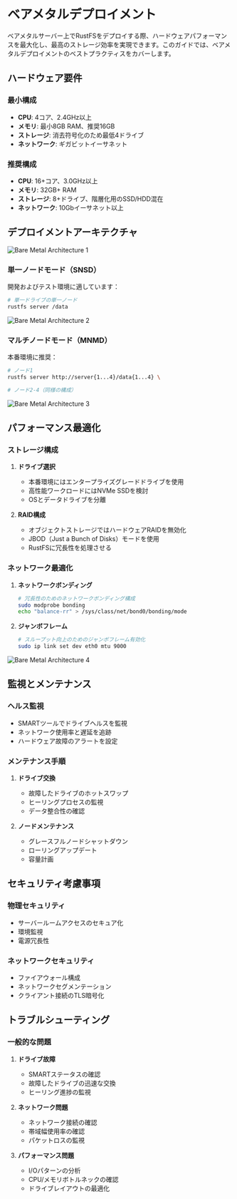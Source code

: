 # ベアメタルデプロイメント

ベアメタルサーバー上でRustFSをデプロイする際、ハードウェアパフォーマンスを最大化し、最高のストレージ効率を実現できます。このガイドでは、ベアメタルデプロイメントのベストプラクティスをカバーします。

## ハードウェア要件

### 最小構成

- **CPU**: 4コア、2.4GHz以上
- **メモリ**: 最小8GB RAM、推奨16GB
- **ストレージ**: 消去符号化のため最低4ドライブ
- **ネットワーク**: ギガビットイーサネット

### 推奨構成

- **CPU**: 16+コア、3.0GHz以上
- **メモリ**: 32GB+ RAM
- **ストレージ**: 8+ドライブ、階層化用のSSD/HDD混在
- **ネットワーク**: 10Gbイーサネット以上

## デプロイメントアーキテクチャ

![Bare Metal Architecture 1](./images/sec2-1.png)

### 単一ノードモード（SNSD）

開発およびテスト環境に適しています：

```bash
# 単一ドライブの単一ノード
rustfs server /data
```

![Bare Metal Architecture 2](./images/sec2-2.png)

### マルチノードモード（MNMD）

本番環境に推奨：

```bash
# ノード1
rustfs server http://server{1...4}/data{1...4} \

# ノード2-4（同様の構成）
```

![Bare Metal Architecture 3](./images/sec2-3.png)

## パフォーマンス最適化

### ストレージ構成

1. **ドライブ選択**
   - 本番環境にはエンタープライズグレードドライブを使用
   - 高性能ワークロードにはNVMe SSDを検討
   - OSとデータドライブを分離

2. **RAID構成**
   - オブジェクトストレージではハードウェアRAIDを無効化
   - JBOD（Just a Bunch of Disks）モードを使用
   - RustFSに冗長性を処理させる

### ネットワーク最適化

1. **ネットワークボンディング**

   ```bash
   # 冗長性のためのネットワークボンディング構成
   sudo modprobe bonding
   echo "balance-rr" > /sys/class/net/bond0/bonding/mode
   ```

2. **ジャンボフレーム**

   ```bash
   # スループット向上のためのジャンボフレーム有効化
   sudo ip link set dev eth0 mtu 9000
   ```

![Bare Metal Architecture 4](./images/sec2-4.png)

## 監視とメンテナンス

### ヘルス監視

- SMARTツールでドライブヘルスを監視
- ネットワーク使用率と遅延を追跡
- ハードウェア故障のアラートを設定

### メンテナンス手順

1. **ドライブ交換**
   - 故障したドライブのホットスワップ
   - ヒーリングプロセスの監視
   - データ整合性の確認

2. **ノードメンテナンス**
   - グレースフルノードシャットダウン
   - ローリングアップデート
   - 容量計画

## セキュリティ考慮事項

### 物理セキュリティ

- サーバールームアクセスのセキュア化
- 環境監視
- 電源冗長性

### ネットワークセキュリティ

- ファイアウォール構成
- ネットワークセグメンテーション
- クライアント接続のTLS暗号化

## トラブルシューティング

### 一般的な問題

1. **ドライブ故障**
   - SMARTステータスの確認
   - 故障したドライブの迅速な交換
   - ヒーリング進捗の監視

2. **ネットワーク問題**
   - ネットワーク接続の確認
   - 帯域幅使用率の確認
   - パケットロスの監視

3. **パフォーマンス問題**
   - I/Oパターンの分析
   - CPU/メモリボトルネックの確認
   - ドライブレイアウトの最適化

